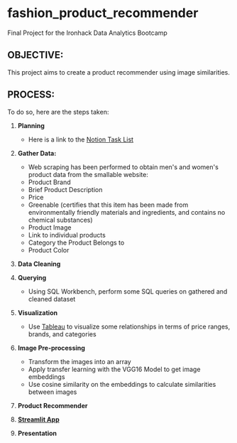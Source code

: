 # fashion_product_recommender
Final Project for the Ironhack Data Analytics Bootcamp

## OBJECTIVE:
This project aims to create a product recommender using image similarities. 

## PROCESS:
To do so, here are the steps taken:
1. **Planning**
   - Here is a link to the [Notion Task List](https://rachellef.notion.site/865707cd5fee401b9abb1c2fe50b8a1d?v=770abdde733044afba0b426f550495be)
2. **Gather Data:**
    - Web scraping has been performed to obtain men's and women's product data from the smallable website:
    - Product Brand
    - Brief Product Description
    - Price
    - Greenable (certifies that this item has been made from environmentally friendly materials and ingredients, and contains no chemical substances)
    - Product Image
    - Link to individual products
    - Category the Product Belongs to
    - Product Color

3. **Data Cleaning**
4. **Querying**
     - Using SQL Workbench, perform some SQL queries on gathered and cleaned dataset
5. **Visualization**
     - Use [Tableau](https://public.tableau.com/views/fashion_product_distribution_twb/Dashboard22?:language=en-US&publish=yes&:display_count=n&:origin=viz_share_link) to visualize some relationships in terms of price ranges, brands, and categories
6. **Image Pre-processing**
   - Transform the images into an array
   - Apply transfer learning with the VGG16 Model to get image embeddings
   - Use cosine similarity on the embeddings to calculate similarities between images
7. **Product Recommender**
8. [**Streamlit App**](https://rf-fashion-recommender.streamlit.app/)
9. **Presentation**
